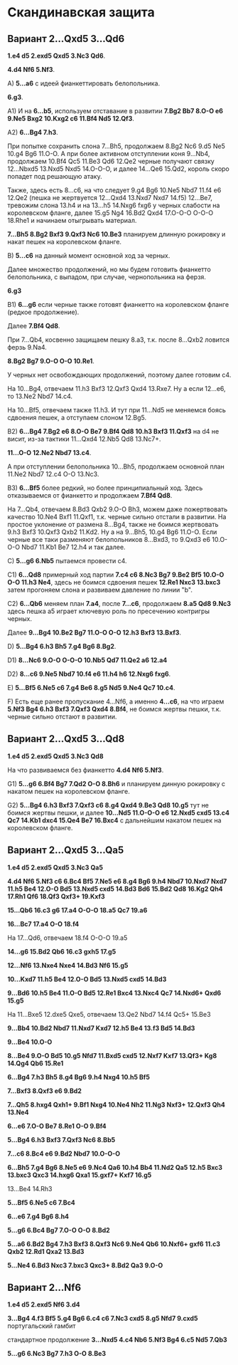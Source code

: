 # Скандинавская защита

## Вариант 2...Qxd5 3...Qd6

**1.e4 d5 2.exd5 Qxd5 3.Nc3 Qd6**.

**4.d4 Nf6 5.Nf3**.

A) **5...a6** с идеей фианкеттировать белопольника.

**6.g3**.

A1) И на **6...b5**, используем отставание в развитии **7.Bg2 Bb7 8.O-O e6 9.Ne5 Bxg2 10.Kxg2 c6 11.Bf4 Nd5 12.Qf3**.

A2) **6...Bg4 7.h3**.

При попытке сохранить слона 7...Bh5, продолжаем 8.Bg2 Nc6 9.d5 Ne5 10.g4 Bg6 11.O-O. А при более активном отступлении коня 9...Nb4, продолжаем 10.Bf4 Qc5 11.Be3 Qd6 12.Qe2 черные получают связку 12...Nbxd5 13.Nxd5 Nxd5 14.O-O-O, и далее 14...Qe6 15.Qd2, король скоро попадет под решающую атаку.

Также, здесь есть 8...c6, на что следует 9.g4 Bg6 10.Ne5 Nbd7 11.f4 e6 12.Qe2 (пешка не жертвуется 12...Qxd4 13.Nxd7 Nxd7 14.f5) 12...Be7, тревожим слона 13.h4 и на 13...h5 14.Nxg6 fxg6 у черных слабости на королевском фланге, далее 15.g5 Ng4 16.Bd2 Qxd4 17.O-O-O O-O-O 18.Rhe1 и начинаем отыгрывать материал.

 **7...Bh5 8.Bg2 Bxf3 9.Qxf3 Nc6 10.Be3** планируем длинную рокировку и накат пешек на королевском фланге.

B) **5...c6** на данный момент основной ход за черных.

Далее множество продолжений, но мы будем готовить фианкетто белопольника, с выпадом, при случае, чернопольника на ферзя.

 **6.g3**

B1) **6...g6** если черные также готовят фианкетто на королевском фланге (редкое продолжение).

Далее **7.Bf4 Qd8**.

При 7...Qb4, косвенно защищаем пешку 8.a3, т.к. после 8...Qxb2 ловится ферзь 9.Na4.

**8.Bg2 Bg7 9.O-O O-O 10.Re1**.

У черных нет освобождающих продолжений, поэтому далее готовим c4.

На 10...Bg4, отвечаем 11.h3 Bxf3 12.Qxf3 Qxd4 13.Rxe7. Ну а если 12...e6, то 13.Ne2 Nbd7 14.c4.

На 10...Bf5, отвечаем также 11.h3. И тут при 11...Nd5 не меняемся боясь сдвоения пешек, а отступаем слоном 12.Bg5.

B2) **6...Bg4 7.Bg2 e6 8.O-O Be7 9.Bf4 Qd8 10.h3 Bxf3 11.Qxf3** на d4 не висит, из-за тактики 11...Qxd4 12.Nb5 Qd8 13.Nc7+.

**11...O-O 12.Ne2 Nbd7 13.c4**.

А при отступлении белопольника 10...Bh5, продолжаем основной план 11.Ne2 Nbd7 12.c4 O-O 13.Nc3.

B3) **6...Bf5** более редкий, но более принципиальный ход. Здесь отказываемся от фианкетто и продолжаем **7.Bf4 Qd8**.

На 7...Qb4, отвечаем 8.Bd3 Qxb2 9.O-O Bh3, можем даже пожертвовать качество 10.Ne4 Bxf1 11.Qxf1, т.к. черные сильно отстали в развитии. На простое уклонение от размена 8...Bg4, также не боимся жертвовать 9.h3 Bxf3 10.Qxf3 Qxb2 11.Kd2. Ну а на 9...Bh5, 10.g4 Bg6 11.O-O. Если черные все таки разменяют белопольников 8...Bxd3, то 9.Qxd3 e6 10.O-O-O Nbd7 11.Kb1 Be7 12.h4 и так далее.

С) **5...g6 6.Nb5** пытаемся провести c4.

C1) **6...Qd8** примерный ход партии **7.c4 c6 8.Nc3 Bg7 9.Be2 Bf5 10.O-O O-O 11.h3 Ne4**, здесь не боимся сдвоения пешек **12.Re1 Nxc3 13.bxc3** затем прогоняем слона и развиваем давление по линии "b".

C2) **6...Qb6** меняем план **7.a4**, после **7...c6**, продолжаем **8.a5 Qd8 9.Nc3** здесь пешка a5 играет ключевую роль по пресечению контригры черных.

Далее **9...Bg4 10.Be2 Bg7 11.O-O O-O 12.h3 Bxf3 13.Bxf3**.

D) **5...Bg4 6.h3 Bh5 7.g4 Bg6 8.Bg2**.

D1) **8...Nc6 9.O-O O-O-O 10.Nb5 Qd7 11.Qe2 a6 12.a4**

D2) **8...c6 9.Ne5 Nbd7 10.f4 e6 11.h4 h6 12.Nxg6 fxg6**.

E) **5...Bf5 6.Ne5 c6 7.g4 Be6 8.g5 Nd5 9.Ne4 Qc7 10.c4**.

F) Есть еще ранее пропускание 4...Nf6, а именно **4...c6**, на что играем **5.Nf3 Bg4 6.h3 Bxf3 7.Qxf3 Qxd4 8.Bf4**, не боимся жертвы пешки, т.к. черные сильно отстают в развитии.

## Вариант 2...Qxd5 3...Qd8

**1.e4 d5 2.exd5 Qxd5 3.Nc3 Qd8**

На что развиваемся без фианкетто **4.d4 Nf6 5.Nf3**.

G1) **5...g6 6.Bf4 Bg7 7.Qd2 O-O 8.Bh6** и планируем динную рокировку с накатом пешек на королевском фланге.

G2) **5...Bg4 6.h3 Bxf3 7.Qxf3 c6 8.g4 Qxd4 9.Be3 Qd8 10.g5** тут не боимся жертвы пешки, и далее **10...Nd5 11.O-O-O e6 12.Nxd5 cxd5 13.c4 Qc7 14.Kb1 dxc4 15.Qe4 Be7 16.Bxc4** с дальнейшим накатом пешек на королевском фланге.

## Вариант 2...Qxd5 3...Qa5

**1.e4 d5 2.exd5 Qxd5 3.Nc3 Qa5**

**4.d4 Nf6 5.Nf3 c6 6.Bc4 Bf5 7.Ne5 e6 8.g4 Bg6 9.h4 Nbd7 10.Nxd7 Nxd7 11.h5 Be4 12.O-O Bd5 13.Nxd5 cxd5 14.Bd3 Bd6 15.Bd2 Qd8 16.Kg2 Qh4 17.Rh1 Qf6 18.Qf3 Qxf3+ 19.Kxf3**

**15...Qb6 16.c3 g6 17.a4 O-O-O 18.a5 Qc7 19.a6**

**16...Bc7 17.a4 O-O 18.f4**

На 17...Qd6, отвечаем 18.f4 O-O-O 19.a5

**14...g6 15.Bd2 Qb6 16.c3 gxh5 17.g5**

**12...Nf6 13.Nxe4 Nxe4 14.Bd3 Nf6 15.g5**

**10...Kxd7 11.h5 Be4 12.O-O Bd5 13.Nxd5 cxd5 14.Bd3**

**9...Bd6 10.h5 Be4 11.O-O Bd5 12.Re1 Bxc4 13.Nxc4 Qc7 14.Nxd6+ Qxd6 15.g5**

На 11...Bxe5 12.dxe5 Qxe5, отвечаем 13.Qe2 Nbd7 14.f4 Qc5+ 15.Be3

**9...Bb4 10.Bd2 Nbd7 11.Nxd7 Kxd7 12.h5 Be4 13.f3 Bd5 14.Bd3**

**9...Be4 10.O-O**

**8...Be4 9.O-O Bd5 10.g5 Nfd7 11.Bxd5 cxd5 12.Nxf7 Kxf7 13.Qf3+ Kg8 14.Qg4 Qb6 15.Re1**

**6...Bg4 7.h3 Bh5 8.g4 Bg6 9.h4 Nxg4 10.h5 Bf5**

**7...Bxf3 8.Qxf3 e6 9.Bd2**

**7...Qh5 8.hxg4 Qxh1+ 9.Bf1 Nxg4 10.Ne4 Nh2 11.Ng3 Nxf3+ 12.Qxf3 Qh4 13.Ne4**

**6...e6 7.O-O Be7 8.Re1 O-O 9.Bf4**

**5...Bg4 6.h3 Bxf3 7.Qxf3 Nc6 8.Bb5**

**7...c6 8.Bc4 e6 9.Bd2 Nbd7 10.O-O-O**

**6...Bh5 7.g4 Bg6 8.Ne5 e6 9.Nc4 Qa6 10.h4 Bb4 11.Nd2 Qa5 12.h5 Bxc3 13.bxc3 Qxc3 14.hxg6 Qxa1 15.gxf7+ Kxf7 16.g5**

13...Be4 14.Rh3

**5...Bf5 6.Ne5 c6 7.Bc4**

**6...e6 7.g4 Bg6 8.h4**

**5...g6 6.Bc4 Bg7 7.O-O O-O 8.Bd2**

**5...a6 6.Bd2 Bg4 7.h3 Bxf3 8.Qxf3 Nc6 9.Ne4 Qb6 10.Nxf6+ gxf6 11.c3 Qxb2 12.Rd1 Qxa2 13.Bd3**

**5...Ne4 6.Bd3 Nxc3 7.bxc3 Qxc3+ 8.Bd2 Qa3 9.O-O**

## Вариант 2...Nf6

**1.e4 d5 2.exd5 Nf6 3.d4**

**3...Bg4 4.f3 Bf5 5.g4 Bg6 6.c4 c6 7.Nc3 cxd5 8.g5 Nfd7 9.cxd5** португальский гамбит

стандартное продолжение **3...Nxd5 4.c4 Nb6 5.Nf3 Bg4 6.c5 Nd5 7.Qb3**

**5...g6 6.Nc3 Bg7 7.h3 O-O 8.Be3**